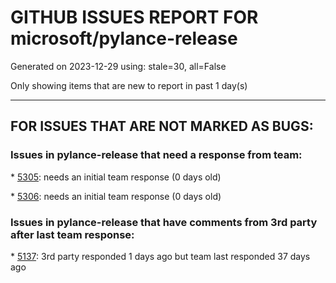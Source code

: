 
# GITHUB ISSUES REPORT FOR microsoft/pylance-release


Generated on 2023-12-29 using: stale=30, all=False


Only showing items that are new to report in past 1 day(s)


---

## FOR ISSUES THAT ARE NOT MARKED AS BUGS:


### Issues in pylance-release that need a response from team:


\* [5305](https://github.com/microsoft/pylance-release/issues/5305 "The overview ruler doesn't indicate selections when the Pylance extension is enabled"): needs an initial team response (0 days old)

\* [5306](https://github.com/microsoft/pylance-release/issues/5306 "Pylance does not recognize 'import cpuinfo' "): needs an initial team response (0 days old)

### Issues in pylance-release that have comments from 3rd party after last team response:


\* [5137](https://github.com/microsoft/pylance-release/issues/5137 "None error"): 3rd party responded 1 days ago but team last responded 37 days ago
